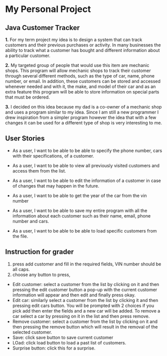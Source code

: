 # My Personal Project

## Java Customer Tracker

**1.**  For my term project my idea is to design a system that can track customers and their previous
   purchases or activity. In many businesses the ability to track what a customer has bought and different
   information about a particular customer.

**2.**  My targeted group of people that would use this item are mechanic shops. This program will allow mechanic
   shops to track their customer through several different methods, such as the type of car, name, phone number,
   or email. In addition, these customers can be stored and accessed whenever needed and with it, the make, and model of
   their car and as an extra feature this program will be able to store information on special parts that must be
   ordered.

**3.**  I decided on this idea because my dad is a co-owner of a mechanic shop and uses a program similar to my idea.
   Since I am still a new programmer I drew inspiration from a simpler program however the idea that with a few changes
   it can be used for a different type of shop is very interesting to me.

## User Stories

- As a user, I want to be able to be able to specify the phone number, cars with their specifications,
  of a customer.
- As a user, I want to be able to view all previously visited customers and access them from the list.
- As a user, I want to be able to edit the information of a customer in case of changes that may happen
in the future.
- As a user, I want to be able to get the year of the car from the vin number

- As a user, I want to be able to save my entire program with all the information about each customer such as their
name, email, phone number and cars. 
- As a user, I want to be able to be able to load specific customers from the file.

## Instruction for grader
1. press add customer and fill in the required fields, VIN number should be all caps.
2. choose any button to press,
- Edit customer: select a customer from the list by clicking on it and then pressing the edit customer button
a pop-up with the current customer information will appear and then edit and finally press okay.
- Edit car: similarly select a customer from the list by clicking it and then pressing edit cars button.
You will be prompted with 2 choices if you pick add then enter the fields and a new car will be added. To remove
a car select a car by pressing on it in the list and then press remove.
- Remove customer: select a customer from the list by clicking on it and then pressing the remove button which 
will result in the removal of the selected customer.
- Save: click save button to save current customer
- LOad: click load button to load a past list of customers.
- Surprise button: click this for a surprise.